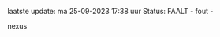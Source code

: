 laatste update: 
ma 25-09-2023 17:38   uur 
Status: FAALT - fout - 
<div class="service R">nexus</div>